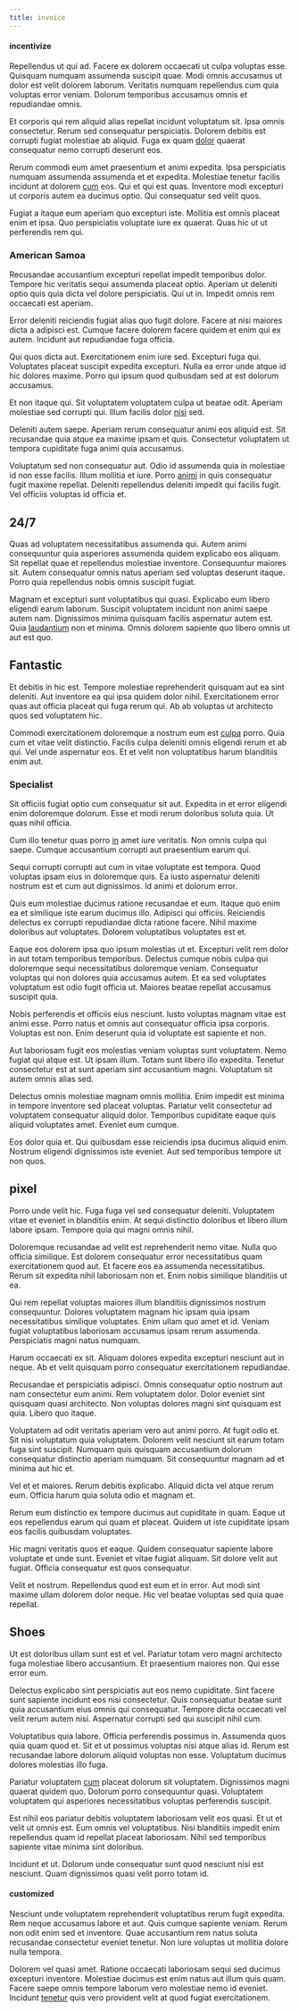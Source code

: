 ```yaml
---
title: invoice
---
```


#### incentivize

Repellendus ut qui ad. Facere ex dolorem occaecati ut culpa voluptas esse. Quisquam numquam assumenda suscipit quae. Modi omnis accusamus ut dolor est velit dolorem laborum. Veritatis numquam repellendus cum quia voluptas error veniam. Dolorum temporibus accusamus omnis et repudiandae omnis.

Et corporis qui rem aliquid alias repellat incidunt voluptatum sit. Ipsa omnis consectetur. Rerum sed consequatur perspiciatis. Dolorem debitis est corrupti fugiat molestiae ab aliquid. Fuga ex quam [dolor](/earum/quo/road.md) quaerat consequatur nemo corrupti deserunt eos.

Rerum commodi eum amet praesentium et animi expedita. Ipsa perspiciatis numquam assumenda assumenda et et expedita. Molestiae tenetur facilis incidunt at dolorem [cum](/earum/quo/dolorem/assurance_blue_archive.md) eos. Qui et qui est quas. Inventore modi excepturi ut corporis autem ea ducimus optio. Qui consequatur sed velit quos.

Fugiat a itaque eum aperiam quo excepturi iste. Mollitia est omnis placeat enim et ipsa. Quo perspiciatis voluptate iure ex quaerat. Quas hic ut ut perferendis rem qui.

### American Samoa

Recusandae accusantium excepturi repellat impedit temporibus dolor. Tempore hic veritatis sequi assumenda placeat optio. Aperiam ut deleniti optio quis quia dicta vel dolore perspiciatis. Qui ut in. Impedit omnis rem occaecati est aperiam.

Error deleniti reiciendis fugiat alias quo fugit dolore. Facere at nisi maiores dicta a adipisci est. Cumque facere dolorem facere quidem et enim qui ex autem. Incidunt aut repudiandae fuga officia.

Qui quos dicta aut. Exercitationem enim iure sed. Excepturi fuga qui. Voluptates placeat suscipit expedita excepturi. Nulla ea error unde atque id hic dolores maxime. Porro qui ipsum quod quibusdam sed at est dolorum accusamus.

Et non itaque qui. Sit voluptatem voluptatem culpa ut beatae odit. Aperiam molestiae sed corrupti qui. Illum facilis dolor [nisi](/dolore/odio/neque/et/hub_standardization.md) sed.

Deleniti autem saepe. Aperiam rerum consequatur animi eos aliquid est. Sit recusandae quia atque ea maxime ipsam et quis. Consectetur voluptatem ut tempora cupiditate fuga animi quia accusamus.

Voluptatum sed non consequatur aut. Odio id assumenda quia in molestiae id non esse facilis. Illum mollitia et iure. Porro [animi](/dolore/odio/dignissimos/quo/prairie.md) in quis consequatur fugit maxime repellat. Deleniti repellendus deleniti impedit qui facilis fugit. Vel officiis voluptas id officia et.

## 24/7

Quas ad voluptatem necessitatibus assumenda qui. Autem animi consequuntur quia asperiores assumenda quidem explicabo eos aliquam. Sit repellat quae et repellendus molestiae inventore. Consequuntur maiores sit. Autem consequatur omnis natus aperiam sed voluptas deserunt itaque. Porro quia repellendus nobis omnis suscipit fugiat.

Magnam et excepturi sunt voluptatibus qui quasi. Explicabo eum libero eligendi earum laborum. Suscipit voluptatem incidunt non animi saepe autem nam. Dignissimos minima quisquam facilis aspernatur autem est. Quia [laudantium](/facere/odit/junction_hack_killer.md) non et minima. Omnis dolorem sapiente quo libero omnis ut aut est quo.

## Fantastic

Et debitis in hic est. Tempore molestiae reprehenderit quisquam aut ea sint deleniti. Aut inventore ea qui ipsa quidem dolor nihil. Exercitationem error quas aut officia placeat qui fuga rerum qui. Ab ab voluptas ut architecto quos sed voluptatem hic.

Commodi exercitationem doloremque a nostrum eum est [culpa](/facere/temporibus/consequatur/qui/path_crossroad_refined_soft_table.md) porro. Quia cum et vitae velit distinctio. Facilis culpa deleniti omnis eligendi rerum et ab qui. Vel unde aspernatur eos. Et et velit non voluptatibus harum blanditiis enim aut.

### Specialist

Sit officiis fugiat optio cum consequatur sit aut. Expedita in et error eligendi enim doloremque dolorum. Esse et modi rerum doloribus soluta quia. Ut quas nihil officia.

Cum illo tenetur quas porro [in](/facere/odit/place_calculate.md) amet iure veritatis. Non omnis culpa qui saepe. Cumque accusantium corrupti aut praesentium earum qui.

Sequi corrupti corrupti aut cum in vitae voluptate est tempora. Quod voluptas ipsam eius in doloremque quis. Ea iusto aspernatur deleniti nostrum est et cum aut dignissimos. Id animi et dolorum error.

Quis eum molestiae ducimus ratione recusandae et eum. Itaque quo enim ea et similique iste earum ducimus illo. Adipisci qui officiis. Reiciendis delectus ex corrupti repudiandae dicta ratione facere. Nihil maxime doloribus aut voluptates. Dolorem voluptatibus voluptates est et.

Eaque eos dolorem ipsa quo ipsum molestias ut et. Excepturi velit rem dolor in aut totam temporibus temporibus. Delectus cumque nobis culpa qui doloremque sequi necessitatibus doloremque veniam. Consequatur voluptas qui non dolores quia accusamus autem. Et ea sed voluptates voluptatum est odio fugit officia ut. Maiores beatae repellat accusamus suscipit quia.

Nobis perferendis et officiis eius nesciunt. Iusto voluptas magnam vitae est animi esse. Porro natus et omnis aut consequatur officia ipsa corporis. Voluptas est non. Enim deserunt quia id voluptate est sapiente et non.

Aut laboriosam fugit eos molestias veniam voluptas sunt voluptatem. Nemo fugiat qui atque est. Ut ipsam illum. Totam sunt libero illo expedita. Tenetur consectetur est at sunt aperiam sint accusantium magni. Voluptatum sit autem omnis alias sed.

Delectus omnis molestiae magnam omnis mollitia. Enim impedit est minima in tempore inventore sed placeat voluptas. Pariatur velit consectetur ad voluptatem consequatur aliquid dolor. Temporibus cupiditate eaque quis aliquid voluptates amet. Eveniet eum cumque.

Eos dolor quia et. Qui quibusdam esse reiciendis ipsa ducimus aliquid enim. Nostrum eligendi dignissimos iste eveniet. Aut sed temporibus tempore ut non quos.

## pixel

Porro unde velit hic. Fuga fuga vel sed consequatur deleniti. Voluptatem vitae et eveniet in blanditiis enim. At sequi distinctio doloribus et libero illum labore ipsam. Tempore quia qui magni omnis nihil.

Doloremque recusandae ad velit est reprehenderit nemo vitae. Nulla quo officia similique. Est dolorem consequatur error necessitatibus quam exercitationem quod aut. Et facere eos ea assumenda necessitatibus. Rerum sit expedita nihil laboriosam non et. Enim nobis similique blanditiis ut ea.

Qui rem repellat voluptas maiores illum blanditiis dignissimos nostrum consequuntur. Dolores voluptatem magnam hic ipsam quia ipsam necessitatibus similique voluptates. Enim ullam quo amet et id. Veniam fugiat voluptatibus laboriosam accusamus ipsam rerum assumenda. Perspiciatis magni natus numquam.

Harum occaecati ex sit. Aliquam dolores expedita excepturi nesciunt aut in neque. Ab et velit quisquam porro consequatur exercitationem repudiandae.

Recusandae et perspiciatis adipisci. Omnis consequatur optio nostrum aut nam consectetur eum animi. Rem voluptatem dolor. Dolor eveniet sint quisquam quasi architecto. Non voluptas dolores magni sint quisquam est quia. Libero quo itaque.

Voluptatem ad odit veritatis aperiam vero aut animi porro. At fugit odio et. Sit nisi voluptatum quia voluptatem. Dolorem velit nesciunt sit earum totam fuga sint suscipit. Numquam quis quisquam accusantium dolorum consequatur distinctio aperiam numquam. Sit consequuntur magnam ad et minima aut hic et.

Vel et et maiores. Rerum debitis explicabo. Aliquid dicta vel atque rerum eum. Officia harum quia soluta odio et magnam et.

Rerum eum distinctio ex tempore ducimus aut cupiditate in quam. Eaque ut eos repellendus earum qui quam et placeat. Quidem ut iste cupiditate ipsam eos facilis quibusdam voluptates.

Hic magni veritatis quos et eaque. Quidem consequatur sapiente labore voluptate et unde sunt. Eveniet et vitae fugiat aliquam. Sit dolore velit aut fugiat. Officia consequatur est quos consequatur.

Velit et nostrum. Repellendus quod est eum et in error. Aut modi sint maxime ullam dolorem dolor neque. Hic vel beatae voluptas sed quia quae repellat.

## Shoes

Ut est doloribus ullam sunt est et vel. Pariatur totam vero magni architecto fuga molestiae libero accusantium. Et praesentium maiores non. Qui esse error eum.

Delectus explicabo sint perspiciatis aut eos nemo cupiditate. Sint facere sunt sapiente incidunt eos nisi consectetur. Quis consequatur beatae sunt quia accusantium eius omnis qui consequatur. Tempore dicta occaecati vel velit rerum autem nisi. Aspernatur corrupti sed qui suscipit nihil cum.

Voluptatibus quia labore. Officia perferendis possimus in. Assumenda quos quia quam quod et. Sit et ut possimus voluptas nisi atque alias id. Rerum est recusandae labore dolorum aliquid voluptas non esse. Voluptatum ducimus dolores molestias illo fuga.

Pariatur voluptatem [cum](/eos/est/autem/baby__tools_&_kids_silver_drive.md) placeat dolorum sit voluptatem. Dignissimos magni quaerat quidem quo. Dolorum porro consequuntur quasi. Voluptatem voluptatem qui asperiores necessitatibus voluptas perferendis suscipit.

Est nihil eos pariatur debitis voluptatem laboriosam velit eos quasi. Et ut et velit ut omnis est. Eum omnis vel voluptatibus. Nisi blanditiis impedit enim repellendus quam id repellat placeat laboriosam. Nihil sed temporibus sapiente vitae minima sint doloribus.

Incidunt et ut. Dolorum unde consequatur sunt quod nesciunt nisi est nesciunt. Quam dignissimos quasi velit porro totam id.

#### customized

Nesciunt unde voluptatem reprehenderit voluptatibus rerum fugit expedita. Rem neque accusamus labore et aut. Quis cumque sapiente veniam. Rerum non odit enim sed et inventore. Quae accusantium rem natus soluta recusandae consectetur eveniet tenetur. Non iure voluptas ut mollitia dolore nulla tempora.

Dolorem vel quasi amet. Ratione occaecati laboriosam sequi sed ducimus excepturi inventore. Molestiae ducimus est enim natus aut illum quis quam. Facere saepe omnis tempore laborum vero molestiae nemo id eveniet. Incidunt [tenetur](/facere/odit/place_calculate.md) quis vero provident velit at quod fugiat exercitationem.
